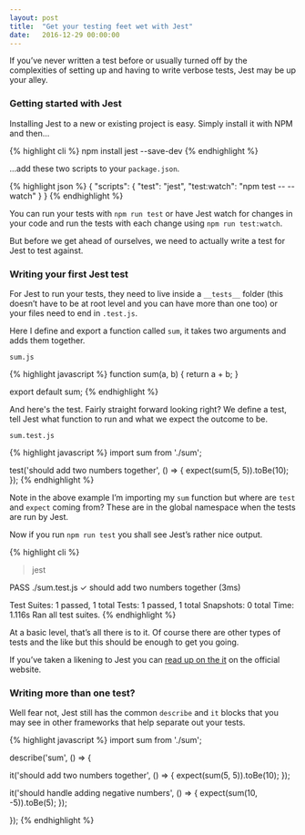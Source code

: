 ```yaml
---
layout: post
title:  "Get your testing feet wet with Jest"
date:   2016-12-29 00:00:00
---
```


If you’ve never written a test before or usually turned off by the complexities
of setting up and having to write verbose tests, Jest may be up your alley.

### Getting started with Jest

Installing Jest to a new or existing project is easy. Simply install it with
NPM and then&hellip;

{% highlight cli %}
npm install jest --save-dev
{% endhighlight %}

&hellip;add these two scripts to your `package.json`.

{% highlight json %}
{
  "scripts": {
    "test": "jest",
    "test:watch": "npm test -- --watch"
  }
}
{% endhighlight %}

You can run your tests with `npm run test` or have Jest watch for changes in
your code and run the tests with each change using `npm run test:watch`.

But before we get ahead of ourselves, we need to actually write a test for Jest
to test against.

### Writing your first Jest test

For Jest to run your tests, they need to live inside a `__tests__` folder
(this doesn’t have to be at root level and you can have more than one too) or your
files need to end in `.test.js`.

Here I define and export a function called `sum`, it takes two arguments and
adds them together.

`sum.js`

{% highlight javascript %}
function sum(a, b) {
  return a + b;
}

export default sum;
{% endhighlight %}

And here's the test. Fairly straight forward looking right? We define a test,
tell Jest what function to run and what we expect the outcome to be.

`sum.test.js`

{% highlight javascript %}
import sum from './sum';

test('should add two numbers together', () => {
  expect(sum(5, 5)).toBe(10);
});
{% endhighlight %}

Note in the above example I’m importing my `sum` function but where are `test` and
`expect` coming from? These are in the global namespace when the tests are run
by Jest.

Now if you run `npm run test` you shall see Jest’s rather nice output.

{% highlight cli %}
> jest

 PASS  ./sum.test.js
  ✓ should add two numbers together (3ms)

Test Suites: 1 passed, 1 total
Tests:       1 passed, 1 total
Snapshots:   0 total
Time:        1.116s
Ran all test suites.
{% endhighlight %}

At a basic level, that’s all there is to it. Of course there are other types
of tests and the like but this should be enough to get you going.

If you’ve taken a likening to Jest you can [read up on the it](https://facebook.github.io/jest/) on the official website.

### Writing more than one test?

Well fear not, Jest still has the common `describe` and `it` blocks that you may
see in other frameworks that help separate out your tests.

{% highlight javascript %}
import sum from './sum';

describe('sum', () => {

  it('should add two numbers together', () => {
    expect(sum(5, 5)).toBe(10);
  });

  it('should handle adding negative numbers', () => {
    expect(sum(10, -5)).toBe(5);
  });

});
{% endhighlight %}
